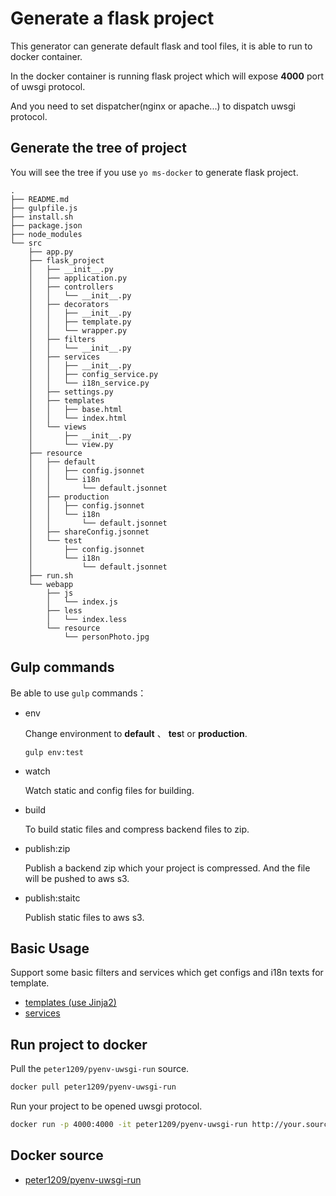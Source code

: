Generate a flask project
=========================

This generator can generate default flask and tool files, it is able to run to docker container.

In the docker container is running flask project which will expose **4000** port of uwsgi protocol.

And you need to set dispatcher(nginx or apache...) to dispatch uwsgi protocol.

## Generate the tree of project

You will see the tree if you use `yo ms-docker` to generate flask project.

```
.
├── README.md
├── gulpfile.js
├── install.sh
├── package.json
├── node_modules
└── src
    ├── app.py
    ├── flask_project
    │   ├── __init__.py
    │   ├── application.py
    │   ├── controllers
    │   │   └── __init__.py
    │   ├── decorators
    │   │   ├── __init__.py
    │   │   ├── template.py
    │   │   └── wrapper.py
    │   ├── filters
    │   │   └── __init__.py
    │   ├── services
    │   │   ├── __init__.py
    │   │   ├── config_service.py
    │   │   └── i18n_service.py
    │   ├── settings.py
    │   ├── templates
    │   │   ├── base.html
    │   │   └── index.html
    │   └── views
    │       ├── __init__.py
    │       └── view.py
    ├── resource
    │   ├── default
    │   │   ├── config.jsonnet
    │   │   └── i18n
    │   │       └── default.jsonnet
    │   ├── production
    │   │   ├── config.jsonnet
    │   │   └── i18n
    │   │       └── default.jsonnet
    │   ├── shareConfig.jsonnet
    │   └── test
    │       ├── config.jsonnet
    │       └── i18n
    │           └── default.jsonnet
    ├── run.sh
    └── webapp
        ├── js
        │   └── index.js
        ├── less
        │   └── index.less
        └── resource
            └── personPhoto.jpg
```

## Gulp commands

Be able to use `gulp` commands：

* env

  Change environment to **default** 、 **tes**t or **production**.
  ```
  gulp env:test
  ```

* watch

  Watch static and config files for building.

* build

  To build static files and compress backend files to zip.

* publish:zip

  Publish a backend zip which your project is compressed. And the file will be pushed to aws s3.

* publish:staitc

  Publish static files to aws s3.

## Basic Usage

Support some basic filters and services which get configs and i18n texts for template.

* [templates (use Jinja2)](flask-templates.md)
* [services](flask-services.md)

## Run project to docker

Pull the `peter1209/pyenv-uwsgi-run` source.
```bash
docker pull peter1209/pyenv-uwsgi-run
```

Run your project to be opened uwsgi protocol.
```bash
docker run -p 4000:4000 -it peter1209/pyenv-uwsgi-run http://your.source.com/flask_project.zip
```

## Docker source

* [peter1209/pyenv-uwsgi-run](https://hub.docker.com/r/peter1209/pyenv-uwsgi-run/)

